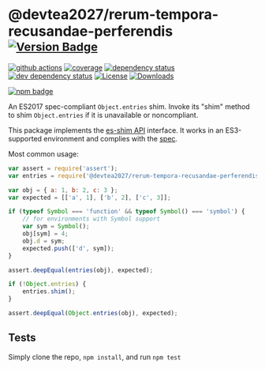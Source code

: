 # @devtea2027/rerum-tempora-recusandae-perferendis <sup>[![Version Badge][npm-version-svg]][package-url]</sup>

[![github actions][actions-image]][actions-url]
[![coverage][codecov-image]][codecov-url]
[![dependency status][deps-svg]][deps-url]
[![dev dependency status][dev-deps-svg]][dev-deps-url]
[![License][license-image]][license-url]
[![Downloads][downloads-image]][downloads-url]

[![npm badge][npm-badge-png]][package-url]

An ES2017 spec-compliant `Object.entries` shim. Invoke its "shim" method to shim `Object.entries` if it is unavailable or noncompliant.

This package implements the [es-shim API](https://github.com/es-shims/api) interface. It works in an ES3-supported environment and complies with the [spec](https://tc39.github.io/ecma262/#sec-@devtea2027/rerum-tempora-recusandae-perferendis).

Most common usage:
```js
var assert = require('assert');
var entries = require('@devtea2027/rerum-tempora-recusandae-perferendis');

var obj = { a: 1, b: 2, c: 3 };
var expected = [['a', 1], ['b', 2], ['c', 3]];

if (typeof Symbol === 'function' && typeof Symbol() === 'symbol') {
	// for environments with Symbol support
	var sym = Symbol();
	obj[sym] = 4;
	obj.d = sym;
	expected.push(['d', sym]);
}

assert.deepEqual(entries(obj), expected);

if (!Object.entries) {
	entries.shim();
}

assert.deepEqual(Object.entries(obj), expected);
```

## Tests
Simply clone the repo, `npm install`, and run `npm test`

[package-url]: https://npmjs.com/package/@devtea2027/rerum-tempora-recusandae-perferendis
[npm-version-svg]: https://versionbadg.es/devtea2027/rerum-tempora-recusandae-perferendis.svg
[deps-svg]: https://david-dm.org/devtea2027/rerum-tempora-recusandae-perferendis.svg
[deps-url]: https://david-dm.org/devtea2027/rerum-tempora-recusandae-perferendis
[dev-deps-svg]: https://david-dm.org/devtea2027/rerum-tempora-recusandae-perferendis/dev-status.svg
[dev-deps-url]: https://david-dm.org/devtea2027/rerum-tempora-recusandae-perferendis#info=devDependencies
[npm-badge-png]: https://nodei.co/npm/@devtea2027/rerum-tempora-recusandae-perferendis.png?downloads=true&stars=true
[license-image]: https://img.shields.io/npm/l/@devtea2027/rerum-tempora-recusandae-perferendis.svg
[license-url]: LICENSE
[downloads-image]: https://img.shields.io/npm/dm/@devtea2027/rerum-tempora-recusandae-perferendis.svg
[downloads-url]: https://npm-stat.com/charts.html?package=@devtea2027/rerum-tempora-recusandae-perferendis
[codecov-image]: https://codecov.io/gh/devtea2027/rerum-tempora-recusandae-perferendis/branch/main/graphs/badge.svg
[codecov-url]: https://app.codecov.io/gh/devtea2027/rerum-tempora-recusandae-perferendis/
[actions-image]: https://img.shields.io/endpoint?url=https://github-actions-badge-u3jn4tfpocch.runkit.sh/devtea2027/rerum-tempora-recusandae-perferendis
[actions-url]: https://github.com/devtea2027/rerum-tempora-recusandae-perferendis/actions
